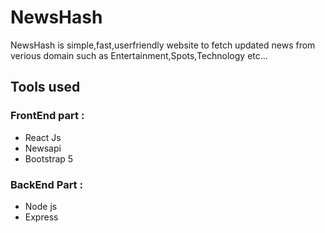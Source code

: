 # NewsHash
NewsHash is simple,fast,userfriendly website to fetch updated news from verious domain such as Entertainment,Spots,Technology etc...

 
## Tools used 
### FrontEnd part :
- React Js
- Newsapi
- Bootstrap 5

### BackEnd Part :
- Node js
- Express
